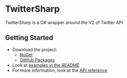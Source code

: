 # TwitterSharp
TwitterSharp is a C# wrapper around the V2 of Twitter API

## Getting Started
 - Download the project:
    - [NuGet](https://www.nuget.org/packages/TwitterSharp/)
    - [GitHub Packages](https://github.com/Xwilarg/TwitterSharp/packages/772258)
  - Look at [examples in the README](https://github.com/Xwilarg/TwitterSharp#examples)
  - For more information, look at the [API reference](/api/index.html)
